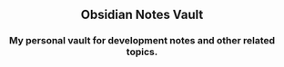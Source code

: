 <div align='center'>

## Obsidian Notes Vault

### My personal vault for development notes and other related topics.

</div>
